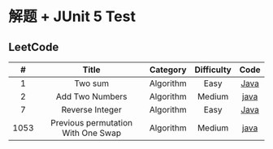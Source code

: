 # 解题 + JUnit 5 Test

## LeetCode


| # | Title | Category | Difficulty | Code |
| :---: | :---: | :---: | :-------: | :------: |
| 1 | Two sum | Algorithm | Easy |[Java](src/main/java/leetcode/Solution1.java) |
| 2 | Add Two Numbers | Algorithm | Medium | [java](src/main/java/leetcode/Solution2.java) |
| 7 | Reverse Integer | Algorithm | Easy | [Java](src/main/java/leetcode/Solution7.java) |
| 1053 | Previous permutation With One Swap | Algorithm | Medium | [java](src/main/java/leetcode/Solution1053.java) |

